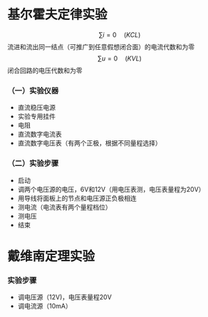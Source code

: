 # 基尔霍夫定律实验
$$
\sum{i}=0 \quad (KCL)
$$
流进和流出同一结点（可推广到任意假想闭合面）的电流代数和为零
$$
\sum{u}=0 \quad (KVL)
$$
闭合回路的电压代数和为零
### （一）实验仪器
- 直流稳压电源
- 实验专用挂件
- 电阻
- 直流数字电流表
- 直流数字电压表（有两个正极，根据不同量程选择）
### （二）实验步骤
- 启动
- 调两个电压源的电压，6V和12V（用电压表测，电压表量程为20V）
- 用导线将面板上的节点和电压源正负极相连
- 测电流（电流表有两个量程档位）
- 测电压
- 结束
  
# 戴维南定理实验
### 实验步骤
- 调电压源（12V)，电压表量程20V
- 调电流源（10mA）